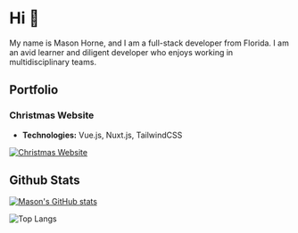 # Hi 👋
My name is Mason Horne, and I am a full-stack developer from Florida. I am an avid learner and diligent developer who enjoys working in multidisciplinary teams.
## Portfolio
### Christmas Website
- **Technologies:** Vue.js, Nuxt.js, TailwindCSS

[![Christmas Website](https://img.shields.io/badge/Christmas%20Website-Live-brightgreen?style=for-the-badge)](https://christmas-website-two.vercel.app/)


## Github Stats
[![Mason's GitHub stats](https://github-readme-stats.vercel.app/api?username=masonscotthorne)](https://github.com/anuraghazra/github-readme-stats)

![Top Langs](https://github-readme-stats.vercel.app/api/top-langs/?username=anuraghazra&layout=compact)
